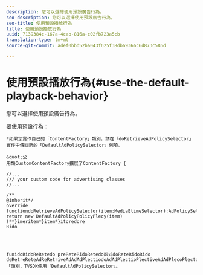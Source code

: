 ```yaml
---
description: 您可以選擇使用預設廣告行為。
seo-description: 您可以選擇使用預設廣告行為。
seo-title: 使用預設播放行為
title: 使用預設播放行為
uuid: 7139384c-167a-4cab-816a-c02fb723a5cb
translation-type: tm+mt
source-git-commit: adef0bbd52ba043f625f38db69366c6d873c586d

---
```



# 使用預設播放行為{#use-the-default-playback-behavior}

您可以選擇使用預設廣告行為。

要使用預設行為：

    *如果您實作自己的「ContentFactory」類別，請在「doRetrieveAdPolicySelector」實作中傳回新的「DefaultAdPolicySelector」例項。
    
    &quot;公
    用類CustomContentFactory擴展了ContentFactory {
    
    //...
    /// your custom code for advertising classes
    //...
    
    /**
    @inherit*/
    override
    functiondoRetrieveAdPolicySelector(item:MediaEtimeSelector):AdPolicySelector
    return new DefaultAdPolicyPolicyPlecy(item)(**}imeritem*}item*}itoredore
    Rido
    
    
    
    
    funidoRidoReRetedo preReteRidoRetedo函式doReteRidoRido deRetreReteAdReRetriveAdAdAdPlectiodoAdAdPlectioPlectiveAdAdPlecoPlectoAd「類別，TVSDK使用「DefaultAdPolicySelector」。